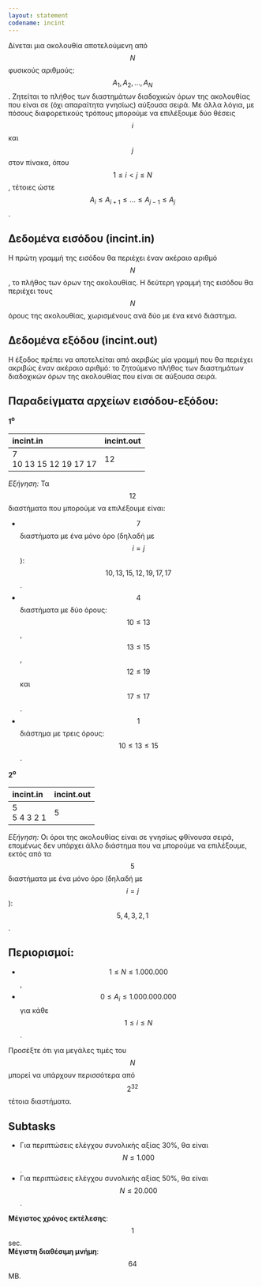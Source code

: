 ```yaml
---
layout: statement
codename: incint
---
```


Δίνεται μια ακολουθία αποτελούμενη από $$N$$ φυσικούς αριθμούς: $$A_1, A_2, \ldots, A_N$$. Ζητείται το πλήθος των
διαστημάτων διαδοχικών όρων της ακολουθίας που είναι σε (όχι απαραίτητα γνησίως) αύξουσα σειρά.
Με άλλα λόγια, με πόσους διαφορετικούς τρόπους μπορούμε να επιλέξουμε δύο θέσεις $$i$$ και $$j$$ στον πίνακα,
όπου $$1 \leq i < j \leq N$$, τέτοιες ώστε $$A_i \leq A_{i+1} \leq \ldots \leq A_{j−1} \leq A_j$$.

## Δεδομένα εισόδου (incint.in)

Η πρώτη γραμμή της εισόδου θα περιέχει έναν ακέραιο αριθμό $$N$$, το πλήθος των όρων της ακολουθίας. Η
δεύτερη γραμμή της εισόδου θα περιέχει τους $$N$$ όρους της ακολουθίας, χωρισμένους ανά δύο με ένα κενό
διάστημα.

## Δεδομένα εξόδου (incint.out)

Η έξοδος πρέπει να αποτελείται από ακριβώς μία γραμμή που θα περιέχει ακριβώς έναν ακέραιο αριθμό: το
ζητούμενο πλήθος των διαστημάτων διαδοχικών όρων της ακολουθίας που είναι σε αύξουσα σειρά.

## Παραδείγματα αρχείων εισόδου-εξόδου:

**1<sup>o</sup>**

| **incint.in**      | **incint.out** |
| :--- | :--- |
| 7<br>10 13 15 12 19 17 17 | 12 |

*Εξήγηση:* Τα $$12$$ διαστήματα που μπορούμε να επιλέξουμε είναι:
 - $$7$$ διαστήματα με ένα μόνο όρο (δηλαδή με $$i = j$$): $$10, 13, 15, 12, 19, 17, 17$$.
 - $$4$$ διαστήματα με δύο όρους: $$10 \leq 13$$, $$13 \leq 15$$, $$12 \leq 19$$ και $$17 \leq 17$$.
 - $$1$$ διάστημα με τρεις όρους: $$10 \leq 13 \leq 15$$.

**2<sup>o</sup>**

| **incint.in**      | **incint.out** |
| :--- | :--- |
| 5<br>5 4 3 2 1 | 5 |

*Εξήγηση:* Οι όροι της ακολουθίας είναι σε γνησίως φθίνουσα σειρά, επομένως δεν υπάρχει άλλο διάστημα
που να μπορούμε να επιλέξουμε, εκτός από τα $$5$$ διαστήματα με ένα μόνο όρο (δηλαδή με $$i = j$$): $$5, 4, 3, 2, 1$$.

## Περιορισμοί:
- $$1 \leq N \leq 1.000.000$$,
- $$0 \leq A_i \leq 1.000.000.000$$ για κάθε $$1 \leq i \leq N$$.

Προσέξτε ότι για μεγάλες τιμές του $$N$$ μπορεί να υπάρχουν περισσότερα από $$2^{32}$$ τέτοια διαστήματα.

## Subtasks
- Για περιπτώσεις ελέγχου συνολικής αξίας 30%, θα είναι $$N \leq 1.000$$.
- Για περιπτώσεις ελέγχου συνολικής αξίας 50%, θα είναι $$N \leq 20.000$$.


**Μέγιστος χρόνος εκτέλεσης**: $$1$$ sec.<br>
**Μέγιστη διαθέσιμη μνήμη**: $$64$$ MB.

